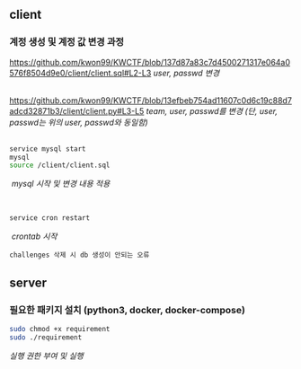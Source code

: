## client

### 계정 생성 및 계정 값 변경 과정

https://github.com/kwon99/KWCTF/blob/137d87a83c7d4500271317e064a0576f8504d9e0/client/client.sql#L2-L3
_user, passwd 변경_
<br /><br />

https://github.com/kwon99/KWCTF/blob/13efbeb754ad11607c0d6c19c88d7adcd32871b3/client/client.py#L3-L5
_team, user, passwd를 변경 (단, user, passwd는 위의 user, passwd와 동일함)_
<br /><br />

```bash
service mysql start
mysql
source /client/client.sql
```

&nbsp;_mysql 시작 및 변경 내용 적용_

<br />

```bash
service cron restart
```

&nbsp;_crontab 시작_

```
challenges 삭제 시 db 생성이 안되는 오류
```

## server

### 필요한 패키지 설치 (python3, docker, docker-compose)

```bash
sudo chmod +x requirement
sudo ./requirement
```

_실행 권한 부여 및 실행_

###
